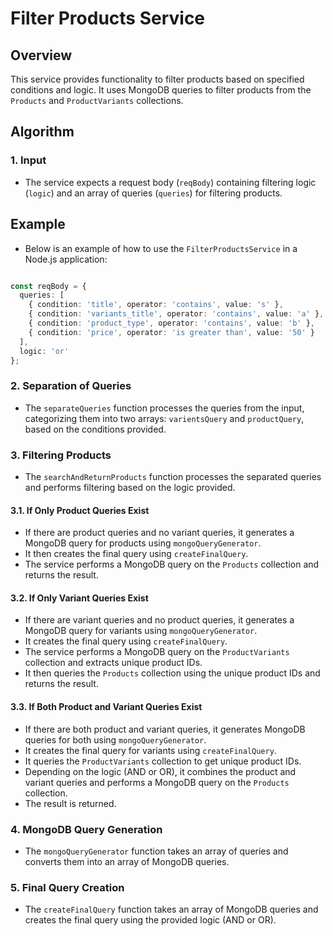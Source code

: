 # Filter Products Service

## Overview

This service provides functionality to filter products based on specified conditions and logic. It uses MongoDB queries to filter products from the `Products` and `ProductVariants` collections.

## Algorithm

### 1. Input

- The service expects a request body (`reqBody`) containing filtering logic (`logic`) and an array of queries (`queries`) for filtering products.
## Example

- Below is an example of how to use the `FilterProductsService` in a Node.js application:

```typescript

const reqBody = {
  queries: [
    { condition: 'title', operator: 'contains', value: 's' },
    { condition: 'variants_title', operator: 'contains', value: 'a' },
    { condition: 'product_type', operator: 'contains', value: 'b' },
    { condition: 'price', operator: 'is greater than', value: '50' }
  ],
  logic: 'or'
};

```


### 2. Separation of Queries

- The `separateQueries` function processes the queries from the input, categorizing them into two arrays: `varientsQuery` and `productQuery`, based on the conditions provided.

### 3. Filtering Products

- The `searchAndReturnProducts` function processes the separated queries and performs filtering based on the logic provided.

#### 3.1. If Only Product Queries Exist

- If there are product queries and no variant queries, it generates a MongoDB query for products using `mongoQueryGenerator`.
- It then creates the final query using `createFinalQuery`.
- The service performs a MongoDB query on the `Products` collection and returns the result.

#### 3.2. If Only Variant Queries Exist

- If there are variant queries and no product queries, it generates a MongoDB query for variants using `mongoQueryGenerator`.
- It creates the final query using `createFinalQuery`.
- The service performs a MongoDB query on the `ProductVariants` collection and extracts unique product IDs.
- It then queries the `Products` collection using the unique product IDs and returns the result.

#### 3.3. If Both Product and Variant Queries Exist

- If there are both product and variant queries, it generates MongoDB queries for both using `mongoQueryGenerator`.
- It creates the final query for variants using `createFinalQuery`.
- It queries the `ProductVariants` collection to get unique product IDs.
- Depending on the logic (AND or OR), it combines the product and variant queries and performs a MongoDB query on the `Products` collection.
- The result is returned.

### 4. MongoDB Query Generation

- The `mongoQueryGenerator` function takes an array of queries and converts them into an array of MongoDB queries.

### 5. Final Query Creation

- The `createFinalQuery` function takes an array of MongoDB queries and creates the final query using the provided logic (AND or OR).

